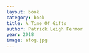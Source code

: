 ```yaml
---
layout: book
category: book
title: A Time Of Gifts
author: Patrick Leigh Fermor
year: 2018
image: atog.jpg
---
```

